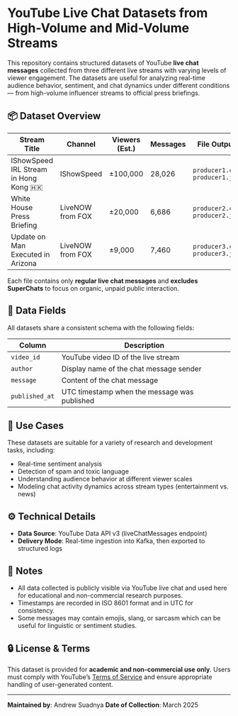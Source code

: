 # YouTube Live Chat Datasets from High-Volume and Mid-Volume Streams

This repository contains structured datasets of YouTube **live chat messages** collected from three different live streams with varying levels of viewer engagement. The datasets are useful for analyzing real-time audience behavior, sentiment, and chat dynamics under different conditions — from high-volume influencer streams to official press briefings.

## 📦 Dataset Overview

| Stream Title                                              | Channel              | Viewers (Est.) | Messages | File Outputs                                  |
|-----------------------------------------------------------|----------------------|----------------|----------|-----------------------------------------------|
| IShowSpeed IRL Stream in Hong Kong 🇭🇰                     | IShowSpeed           | ±100,000       | 28,026   | `producer1.csv`<br>`producer1.json` |
| White House Press Briefing                                | LiveNOW from FOX     | ±20,000        | 6,686    | `producer2.csv`<br>`producer2.json` |
| Update on Man Executed in Arizona                         | LiveNOW from FOX     | ±9,000         | 7,460    | `producer3.csv`<br>`producer3.json` |

Each file contains only **regular live chat messages** and **excludes SuperChats** to focus on organic, unpaid public interaction.

## 📑 Data Fields

All datasets share a consistent schema with the following fields:

| Column        | Description                                       |
|---------------|---------------------------------------------------|
| `video_id`    | YouTube video ID of the live stream               |
| `author`      | Display name of the chat message sender           |
| `message`     | Content of the chat message                       |
| `published_at`| UTC timestamp when the message was published      |

## 🧪 Use Cases

These datasets are suitable for a variety of research and development tasks, including:

- Real-time sentiment analysis
- Detection of spam and toxic language
- Understanding audience behavior at different viewer scales
- Modeling chat activity dynamics across stream types (entertainment vs. news)

## ⚙️ Technical Details

- **Data Source**: YouTube Data API v3 (liveChatMessages endpoint)
- **Delivery Mode**: Real-time ingestion into Kafka, then exported to structured logs

## 📝 Notes

- All data collected is publicly visible via YouTube live chat and used here for educational and non-commercial research purposes.
- Timestamps are recorded in ISO 8601 format and in UTC for consistency.
- Some messages may contain emojis, slang, or sarcasm which can be useful for linguistic or sentiment studies.

## 🔒 License & Terms

This dataset is provided for **academic and non-commercial use only**. Users must comply with YouTube’s [Terms of Service](https://www.youtube.com/t/terms) and ensure appropriate handling of user-generated content.

---

**Maintained by**: Andrew Suadnya
**Date of Collection**: March 2025
